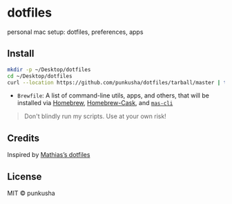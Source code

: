 # dotfiles

personal mac setup: dotfiles, preferences, apps

## Install

```sh
mkdir -p ~/Desktop/dotfiles
cd ~/Desktop/dotfiles
curl --location https://github.com/punkusha/dotfiles/tarball/master | tar -xz --strip-components 1 --exclude={.editorconfig,.gitignore,README.md,LICENSE}
```

- `Brewfile`: A list of command-line utils, apps, and others, that will be installed via [Homebrew](https://brew.sh/), [Homebrew-Cask](https://caskroom.github.io/), and [`mas-cli`](https://github.com/mas-cli/mas)

> Don't blindly run my scripts. Use at your own risk!

## Credits

Inspired by [Mathias’s dotfiles](https://github.com/mathiasbynens/dotfiles)

## License

MIT © punkusha
